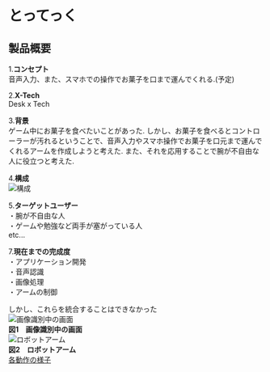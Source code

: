 とってっく
====

## 製品概要
1.**コンセプト**  
音声入力、また、スマホでの操作でお菓子を口まで運んでくれる.(予定)  
  
2.**X-Tech**  
Desk x Tech  
  
3.**背景**  
ゲーム中にお菓子を食べたいことがあった. しかし、お菓子を食べるとコントローラーが汚れるということで、音声入力やスマホ操作でお菓子を口元まで運んでくれるアームを作成しようと考えた. また、それを応用することで腕が不自由な人に役立つと考えた.
  
4.**構成**  
![構成](https://user-images.githubusercontent.com/44067846/47263492-81129480-d53d-11e8-8268-ea4c14a16ce8.jpg)  

5.**ターゲットユーザー**  
・腕が不自由な人  
・ゲームや勉強など両手が塞がっている人  
etc...  

7.**現在までの完成度**    
・アプリケーション開発  
・音声認識  
・画像処理  
・アームの制御  
  
しかし、これらを統合することはできなかった  
![画像識別中の画面](https://user-images.githubusercontent.com/44067846/47263336-a356e300-d53a-11e8-84dc-2ea6cdf3a281.jpg)  
**図1　画像識別中の画面**  
![ロボットアーム](https://user-images.githubusercontent.com/44067846/47263353-f761c780-d53a-11e8-890d-de3e4e882976.jpg)  
**図2　ロボットアーム**  
[各動作の様子](https://youtu.be/7BlktMyIaUY)
